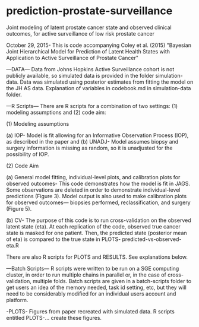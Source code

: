 # prediction-prostate-surveillance
Joint modeling of latent prostate cancer state and observed clinical outcomes, for active surveillance of low risk prostate cancer


October 29, 2015- This is code accompanying Coley et al. (2015) 
"Bayesian Joint Hierarchical Model for Prediction of Latent Health States with Application to Active Surveillance of Prostate Cancer"


—DATA—
Data from Johns Hopkins Active Surveillance cohort is not publicly available, so simulated data is provided in the folder simulation-data. Data was simulated using posterior estimates from fitting the model on the JH AS data. Explanation of variables in codebook.md in simulation-data folder.


—R Scripts—
There are R scripts for a combination of two settings: (1) modeling assumptions and (2) code aim:

(1) Modeling assumptions

(a) IOP- Model is fit allowing for an Informative Observation Process (IOP), as described in the paper and
(b) UNADJ- Model assumes biopsy and surgery information is missing as random, so it is unadjusted for the possibility of IOP.

(2) Code Aim

(a) General model fitting, individual-level plots, and calibration plots for observed outcomes- This code demonstrates how the model is fit in JAGS. Some observations are deleted in order to demonstrate individual-level predictions (Figure 3). Model output is also used to make calibration plots for observed outcomes— biopsies performed, reclassification, and surgery (Figure 5). 

(b) CV- The purpose of this code is to run cross-validation on the observed latent state (eta). At each replication of the code, observed true cancer state is masked for one patient. Then, the predicted state (posterior mean of eta) is compared to the true state in PLOTS- predicted-vs-observed-eta.R


There are also R scripts for PLOTS and RESULTS. See explanations below.

—Batch Scripts—
R scripts were written to be run on a SGE computing cluster, in order to run multiple chains in parallel or, in the case of cross-validation, multiple folds. Batch scripts are given in a batch-scripts folder to get users an idea of the memory needed, task id setting, etc, but they will need to be considerably modified for an individual users account and platform. 



-PLOTS-
Figures from paper recreated with simulated data. R scripts entitled PLOTS-… create these figures.